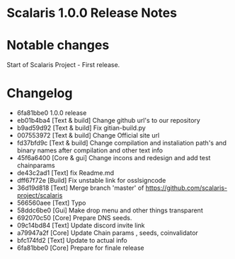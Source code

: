 # Scalaris 1.0.0 Release Notes

Notable changes
================

Start of Scalaris Project - First release.


Changelog
================

- 6fa81bbe0 1.0.0 release
- eb01b4ba4 [Text & build] Change github url's to our repository
- b9ad59d92 [Text & build] Fix gitian-build.py
- 007553972 [Text & build] Change Official site url
- fd37bfd9c [Text & build] Change compilation and instaliation path's and binary names after compilation and other text info
- 45f6a6400 [Core & gui] Change incons and redesign and add test chainparams
- de43c2ad1 [Text] fix Readme.md
- dff67f72e [Build] Fix unstable link for osslsigncode
- 36d19d818 [Text] Merge branch 'master' of https://github.com/scalaris-project/scalaris
- 566560aee [Text] Typo
- 58ddc6be0 [Gui] Make drop menu and other things transparent
- 692070c50 [Core] Prepare DNS seeds.
- 09c14bd84 [Text] Update discord invite link
- a79947a2f [Core] Update Chain params , seeds, coinvalidator
- bfc174fd2 [Text] Update to actual info
- 6fa81bbe0 [Core] Prepare for finale release
